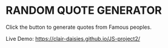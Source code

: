 # RANDOM QUOTE GENERATOR
Click the button to generate quotes from Famous peoples.

Live Demo: https://clair-daisies.github.io/JS-project2/
